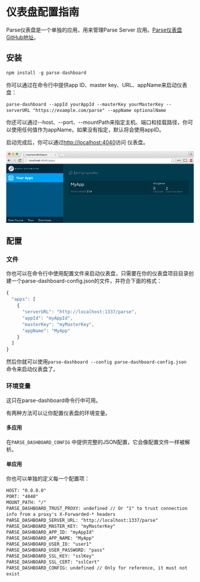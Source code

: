 # 仪表盘配置指南

Parse仪表盘是一个单独的应用，用来管理Parse Server 应用。[Parse仪表盘GitHub地址](https://github.com/parse-community/parse-dashboard)。

## 安装

```js
npm install -g parse-dashboard
```

你可以通过在命令行中提供app ID、master key、URL、appName来启动仪表盘：

```
parse-dashboard --appId yourAppId --masterKey yourMasterKey --serverURL "https://example.com/parse" --appName optionalName
```

你还可以通过--host、--port、--mountPath来指定主机、端口和挂载路径，你可以使用任何值作为appName，如果没有指定，默认将会使用appID。

启动完成后，你可以通过[http://localhost:4040](http://localhost:4040/)访问 仪表盘。

![](/assets/dash-shot.png)

## 配置

### 文件

你也可以在命令行中使用配置文件来启动仪表盘，只需要在你的仪表盘项目目录创建一个parse-dashboard-config.json的文件，并符合下面的格式：

```js
{
  "apps": [
    {
      "serverURL": "http://localhost:1337/parse",
      "appId": "myAppId",
      "masterKey": "myMasterKey",
      "appName": "MyApp"
    }
  ]
}
```

然后你就可以使用`parse-dashboard --config parse-dashboard-config.json `命令来启动仪表盘了。

### 环境变量

这只在parse-dashboard命令行中可用。

有两种方法可以让你配置仪表盘的环境变量。

#### 多应用

在`PARSE_DASHBOARD_CONFIG` 中提供完整的JSON配置，它会像配置文件一样被解析。

#### 单应用

你也可以单独的定义每一个配置项：

```
HOST: "0.0.0.0"
PORT: "4040"
MOUNT_PATH: "/"
PARSE_DASHBOARD_TRUST_PROXY: undefined // Or "1" to trust connection info from a proxy's X-Forwarded-* headers
PARSE_DASHBOARD_SERVER_URL: "http://localhost:1337/parse"
PARSE_DASHBOARD_MASTER_KEY: "myMasterKey"
PARSE_DASHBOARD_APP_ID: "myAppId"
PARSE_DASHBOARD_APP_NAME: "MyApp"
PARSE_DASHBOARD_USER_ID: "user1"
PARSE_DASHBOARD_USER_PASSWORD: "pass"
PARSE_DASHBOARD_SSL_KEY: "sslKey"
PARSE_DASHBOARD_SSL_CERT: "sslCert"
PARSE_DASHBOARD_CONFIG: undefined // Only for reference, it must not exist
```



